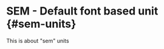SEM - Default font based unit {#sem-units}
=============================

This is about "sem" units

